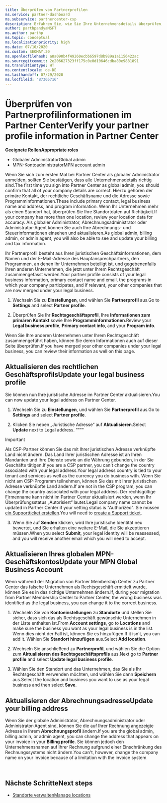 ```yaml
---
title: Überprüfen von Partnerprofilen
ms.service: partner-dashboard
ms.subservice: partnercenter-csp
description: Erfahren Sie, wie Sie Ihre Unternehmensdetails überprüfen, z. B. den primären Kontakt-, die Adresse und Programminformationen. Sie können auch ihre rechtlichen Adressen und Abrechnungsadressen aktualisieren.
author: parthpandyaMSFT
ms.author: parthp
ms.topic: conceptual
ms.localizationpriority: high
ms.date: 07/10/2020
ms.custom: SEOMAY.20
ms.openlocfilehash: a8a090b4f49260ecbb6597d8b989a1a1156422ac
ms.sourcegitcommit: 2e206627323ff175c0e0d10646cdba80e9881891
ms.translationtype: HT
ms.contentlocale: de-DE
ms.lasthandoff: 07/29/2020
ms.locfileid: "87365716"
---
```

# <a name="verify-your-partner-profile-information-in-partner-center"></a><span data-ttu-id="3111c-104">Überprüfen von Partnerprofilinformationen im Partner Center</span><span class="sxs-lookup"><span data-stu-id="3111c-104">Verify your partner profile information in Partner Center</span></span>

<span data-ttu-id="3111c-105">**Geeignete Rollen**</span><span class="sxs-lookup"><span data-stu-id="3111c-105">**Appropriate roles**</span></span>

- <span data-ttu-id="3111c-106">Globaler Administrator</span><span class="sxs-lookup"><span data-stu-id="3111c-106">Global admin</span></span>
- <span data-ttu-id="3111c-107">MPN-Kontoadministrator</span><span class="sxs-lookup"><span data-stu-id="3111c-107">MPN account admin</span></span>

<span data-ttu-id="3111c-108">Wenn Sie sich zum ersten Mal bei Partner Center als globaler Administrator anmelden, sollten Sie bestätigen, dass alle Unternehmensdetails richtig sind.</span><span class="sxs-lookup"><span data-stu-id="3111c-108">The first time you sign into Partner Center as global admin, you should confirm that all of your company details are correct.</span></span> <span data-ttu-id="3111c-109">Hierzu gehören der primäre Kontakt, der rechtliche Geschäftsname und die Adresse sowie Programminformationen.</span><span class="sxs-lookup"><span data-stu-id="3111c-109">These include primary contact, legal business name and address, and program information.</span></span> <span data-ttu-id="3111c-110">Wenn Ihr Unternehmen mehr als einen Standort hat, überprüfen Sie Ihre Standortdaten auf Richtigkeit.</span><span class="sxs-lookup"><span data-stu-id="3111c-110">If your company has more than one location, review your location data for accuracy.</span></span> <span data-ttu-id="3111c-111">Als globaler Administrator, Abrechnungsadministrator oder Administrator-Agent können Sie auch Ihre Abrechnungs- und Steuerinformationen einsehen und aktualisieren.</span><span class="sxs-lookup"><span data-stu-id="3111c-111">As global admin, billing admin, or admin agent, you will also be able to see and update your billing and tax information.</span></span>

<span data-ttu-id="3111c-112">Ihr Partnerprofil besteht aus Ihren juristischen Geschäftsinformationen, dem Namen und der E-Mail-Adresse des Hauptansprechpartners, den Programmen, an denen Ihr Unternehmen beteiligt ist, und gegebenenfalls Ihren anderen Unternehmen, die jetzt unter Ihrem Rechtsgeschäft zusammengefasst werden.</span><span class="sxs-lookup"><span data-stu-id="3111c-112">Your partner profile consists of your legal business information, primary contact name and email, the programs in which your company participates, and if relevant, your other companies that are now merged under your legal business.</span></span>

1. <span data-ttu-id="3111c-113">Wechseln Sie zu **Einstellungen**, und wählen Sie **Partnerprofil** aus.</span><span class="sxs-lookup"><span data-stu-id="3111c-113">Go to **Settings** and select **Partner profile**.</span></span>

2. <span data-ttu-id="3111c-114">Überprüfen Sie Ihr **Rechtsgeschäftsprofil**, Ihre **Informationen zum primären Kontakt** sowie Ihre **Programminformationen**.</span><span class="sxs-lookup"><span data-stu-id="3111c-114">Review your **Legal business profile**, **Primary contact info**, and your **Program info**.</span></span>

<span data-ttu-id="3111c-115">Wenn Sie Ihre anderen Unternehmen unter Ihrem Rechtsgeschäft zusammengeführt haben, können Sie deren Informationen auch auf dieser Seite überprüfen.</span><span class="sxs-lookup"><span data-stu-id="3111c-115">If you have merged your other companies under your legal business, you can review their information as well on this page.</span></span>

## <a name="update-your-legal-business-profile"></a><span data-ttu-id="3111c-116">Aktualisieren des rechtlichen Geschäftsprofils</span><span class="sxs-lookup"><span data-stu-id="3111c-116">Update your legal business profile</span></span>

<span data-ttu-id="3111c-117">Sie können nun Ihre juristische Adresse im Partner Center aktualisieren.</span><span class="sxs-lookup"><span data-stu-id="3111c-117">You can now update your legal address on Partner Center.</span></span>

1. <span data-ttu-id="3111c-118">Wechseln Sie zu **Einstellungen**, und wählen Sie **Partnerprofil** aus.</span><span class="sxs-lookup"><span data-stu-id="3111c-118">Go to **Settings** and select **Partner profile**.</span></span> 

2. <span data-ttu-id="3111c-119">Klicken Sie neben „Juristische Adresse“ auf **Aktualisieren**.</span><span class="sxs-lookup"><span data-stu-id="3111c-119">Select **Update** next to Legal address.</span></span> <span data-ttu-id="3111c-120">""</span><span class="sxs-lookup"><span data-stu-id="3111c-120">""</span></span>

>[!Important]
><span data-ttu-id="3111c-121">Als CSP-Partner können Sie das mit Ihrer juristischen Adresse verknüpfte Land nicht ändern. Das Land Ihrer juristischen Adresse ist an Ihren Mandanten und Ihre Dienste sowie an die Währung gebunden, in der Sie Geschäfte tätigen.</span><span class="sxs-lookup"><span data-stu-id="3111c-121">If you are a CSP partner, you can't change the country associated with your legal address.Your legal address country is tied to your tenant and services as well as the currency you do business with.</span></span> <span data-ttu-id="3111c-122">Wenn Sie nicht am CSP-Programm teilnehmen, können Sie das mit Ihrer juristischen Adresse verknüpfte Land ändern.</span><span class="sxs-lookup"><span data-stu-id="3111c-122">If are not in the CSP program, you can change the country associated with your legal address.</span></span> <span data-ttu-id="3111c-123">Der rechtsgültige Firmenname kann nicht im Partner Center aktualisiert werden, wenn Ihr Überprüfungsstatus „Autorisiert“ lautet.</span><span class="sxs-lookup"><span data-stu-id="3111c-123">Legal company name cannot be updated in Partner Center if your vetting status is "Authorized".</span></span> <span data-ttu-id="3111c-124">Sie müssen [ein Supportticket erstellen](https://partner.microsoft.com/dashboard/support/csp/servicerequests/create?stage=2&topicid=eb74583c-61b3-2124-bffc-00920e0ae772).</span><span class="sxs-lookup"><span data-stu-id="3111c-124">You will need to [create a Support ticket](https://partner.microsoft.com/dashboard/support/csp/servicerequests/create?stage=2&topicid=eb74583c-61b3-2124-bffc-00920e0ae772).</span></span>

3. <span data-ttu-id="3111c-125">Wenn Sie auf **Senden** klicken, wird Ihre juristische Identität neu bewertet, und Sie erhalten eine weitere E-Mail, die Sie akzeptieren müssen.</span><span class="sxs-lookup"><span data-stu-id="3111c-125">When you select **Submit**, your legal identity will be reassessed, and you will receive another email which you will need to accept.</span></span>

## <a name="update-your-mpn-global-business-account"></a><span data-ttu-id="3111c-126">Aktualisieren Ihres globalen MPN-Geschäftskontos</span><span class="sxs-lookup"><span data-stu-id="3111c-126">Update your MPN Global Business Account</span></span>

<span data-ttu-id="3111c-127">Wenn während der Migration von Partner Membership Center zu Partner Center das falsche Unternehmen als Rechtsgeschäft ermittelt wurde, können Sie es in das richtige Unternehmen ändern.</span><span class="sxs-lookup"><span data-stu-id="3111c-127">If, during your migration from Partner Membership Center to Partner Center, the wrong business was identified as the legal business, you can change it to the correct business.</span></span>

1. <span data-ttu-id="3111c-128">Wechseln Sie von **Kontoeinstellungen** zu **Standorte** und stellen Sie sicher, dass sich das als Rechtsgeschäft gewünschte Unternehmen in der Liste enthalten ist.</span><span class="sxs-lookup"><span data-stu-id="3111c-128">From **Account settings**, go to **Locations** and make sure the business you want as your legal business is in the list.</span></span> <span data-ttu-id="3111c-129">Wenn dies nicht der Fall ist, können Sie es hinzufügen.</span><span class="sxs-lookup"><span data-stu-id="3111c-129">If it isn't, you can add it.</span></span> <span data-ttu-id="3111c-130">Wählen Sie **Standort hinzufügen** aus.</span><span class="sxs-lookup"><span data-stu-id="3111c-130">Select **Add location**.</span></span>

2. <span data-ttu-id="3111c-131">Wechseln Sie anschließend zu **Partnerprofil**, und wählen Sie die Option zum **Aktualisieren des Rechtsgeschäftsprofils** aus.</span><span class="sxs-lookup"><span data-stu-id="3111c-131">Next go to **Partner profile** and select **Update legal business profile**.</span></span>

3. <span data-ttu-id="3111c-132">Wählen Sie den Standort und das Unternehmen, das Sie als Ihr Rechtsgeschäft verwenden möchten, und wählen Sie dann **Speichern** aus.</span><span class="sxs-lookup"><span data-stu-id="3111c-132">Select the location and business you want to use as your legal business and then select **Save**.</span></span>

## <a name="update-your-billing-address"></a><span data-ttu-id="3111c-133">Aktualisieren der Abrechnungsadresse</span><span class="sxs-lookup"><span data-stu-id="3111c-133">Update your billing address</span></span>

<span data-ttu-id="3111c-134">Wenn Sie der globale Administrator, Abrechnungsadministrator oder Administrator-Agent sind, können Sie die auf Ihrer Rechnung angezeigte Adresse in Ihrem **Abrechnungsprofil** ändern.</span><span class="sxs-lookup"><span data-stu-id="3111c-134">If you are the global admin, billing admin, or admin agent, you can change the address that appears on your invoice in your **Billing profile**.</span></span> <span data-ttu-id="3111c-135">Sie können jedoch den Unternehmensnamen auf Ihrer Rechnung aufgrund einer Einschränkung des Rechnungssystems nicht ändern.</span><span class="sxs-lookup"><span data-stu-id="3111c-135">You can't, however, change the company name on your invoice because of a limitation with the invoice system.</span></span>

 
## <a name="next-steps"></a><span data-ttu-id="3111c-136">Nächste Schritte</span><span class="sxs-lookup"><span data-stu-id="3111c-136">Next steps</span></span>

- [<span data-ttu-id="3111c-137">Standorte verwalten</span><span class="sxs-lookup"><span data-stu-id="3111c-137">Manage locations</span></span>](manage-locations.md)

